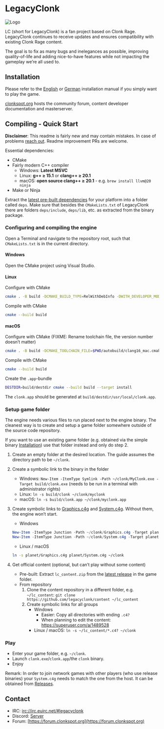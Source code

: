 # LegacyClonk

![Logo](planet/Graphics.c4g/Logo.png)

LC (short for LegacyClonk) is a fan project based on Clonk Rage.
LegacyClonk continues to receive updates and ensures compatibility with existing Clonk Rage content.

The goal is to fix as many bugs and inelegances as possible, improving quality-of-life and adding nice-to-have features while not impacting the gameplay we’re all used to.

## Installation
Please refer to the [English](https://clonkspot.org/lc-en#installation-1) or [German](https://clonkspot.org/lc#installation-1) installation manual if you simply want to play the game.

[clonkspot.org](https://clonkspot.org) hosts the community forum, content developer documentation and masterserver.

## Compiling - Quick Start
**Disclaimer**: This readme is fairly new and may contain mistakes. In case of problems [reach out](#Contact). Readme improvement PRs are welcome.

Essential dependencies:
- CMake
- Fairly modern C++ compiler
	- Windows: **Latest MSVC**
	- Linux: **g++ ≥ 15.1** or **clang++ ≥ 20.1**
	- macOS: **open source clang++ ≥ 20.1** - e.g. `brew install llvm@20 ninja`
- Make or Ninja

Extract the [latest pre-built dependencies](https://github.com/legacyclonk/deps/releases/latest) for your platform into a folder called `deps`.
Make sure that besides the `CMakeLists.txt` of LegacyClonk there are folders `deps/include`, `deps/lib`, etc. as extracted from the binary package.


### Configuring and compiling the engine
Open a Terminal and navigate to the repository root, such that `CMakeLists.txt` is in the current directory.

#### Windows
Open the CMake project using Visual Studio.

#### Linux
Configure with CMake
```bash
cmake . -B build -DCMAKE_BUILD_TYPE=RelWithDebInfo -DWITH_DEVELOPER_MODE=ON
```

Compile with CMake
```bash
cmake --build build
```

#### macOS
Configure with CMake (FIXME: Rename toolchain file, the version number doesn’t matter)
```bash
cmake . -B build -DCMAKE_TOOLCHAIN_FILE=$PWD/autobuild/clang16_mac.cmake
```

Compile with CMake
```bash
cmake --build build
```

Create the `.app`-bundle
```bash
DESTDIR=build/destdir cmake --build build --target install
```

The `clonk.app` should be generated at `build/destdir/usr/local/clonk.app`.


### Setup game folder
The engine needs various files to run placed next to the engine binary.
The cleanest way is to create and setup a game folder somewhere outside of the source code repository.

If you want to use an existing game folder (e.g. obtained via the simple binary [Installation](#Installation)) use that folder instead and only do step 2.

1. Create an empty folder at the desired location.
The guide assumes the directory path to be `~/clonk`.
1. Create a symbolic link to the binary in the folder
	- Windows: `New-Item -ItemType Symlink -Path ~/clonk/MyClonk.exe -Target build/clonk.exe` (needs to be run in a terminal with administrator rights)
	- Linux: `ln -s build/clonk ~/clonk/myclonk`
	- macOS: `ln -s build/clonk.app ~/clonk/myclonk.app`
1. Create symbolic links to [Graphics.c4g](planet/Graphics.c4g) and [System.c4g](planet/System.c4g). Without them, the engine won’t start.
	- Windows
	```PowerShell
	New-Item -ItemType Junction -Path ~/clonk/Graphics.c4g -Target planet/Graphics.c4g
	New-Item -ItemType Junction -Path ~/clonk/System.c4g -Target planet/System.c4g
	```

	- Linux / macOS
	```bash
	ln -s planet/Graphics.c4g planet/System.c4g ~/clonk
	```
1. Get official content (optional, but can’t play without some content)
	- Pre-built: Extract `lc_content.zip` from the [latest release](https://github.com/legacyclonk/content/releases/latest) in the game folder.
	- From repository
		1. Clone the content repository in a different folder, e.g. `~/lc_content`: `git clone https://github.com/legacyclonk/content ~/lc_content`
		2. Create symbolic links for all groups
			- Windows
				- Easier: Copy all directories with ending `.c4?`
				- When planning to edit the content: https://superuser.com/a/1489528
			- Linux / macOS: `ln -s ~/lc_content/*.c4? ~/clonk`

### Play

- Enter your game folder, e.g. `~/clonk`.
- Launch `clonk.exe`/`clonk.app`/the `clonk` binary.
- Enjoy

Remark: In order to join network games with other players (who use release binaries) your `System.c4g` needs to match the one from the host. It can be obtained from [Releases](https://github.com/legacyclonk/LegacyClonk/releases/latest).

## Contact

- IRC: [irc://irc.euirc.net/#legacyclonk](irc://irc.euirc.net/#legacyclonk)
- Discord: [Server](https://discord.gg/km58ETK)
- Forum: [https://forum.clonkspot.org](https://forum.clonkspot.org)

